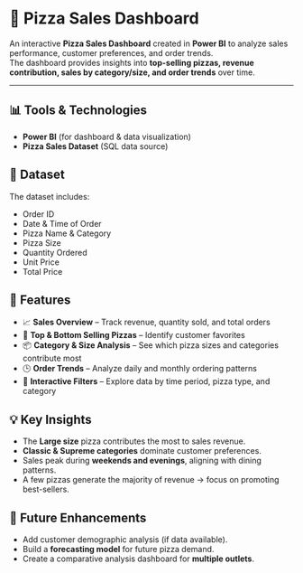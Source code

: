 # 🍕 Pizza Sales Dashboard

An interactive **Pizza Sales Dashboard** created in **Power BI** to analyze sales performance, customer preferences, and order trends.  
The dashboard provides insights into **top-selling pizzas, revenue contribution, sales by category/size, and order trends** over time.

---

## 📊 Tools & Technologies
- **Power BI** (for dashboard & data visualization)
- **Pizza Sales Dataset** (SQL data source)


## 📂 Dataset
The dataset includes:
- Order ID  
- Date & Time of Order  
- Pizza Name & Category  
- Pizza Size  
- Quantity Ordered  
- Unit Price  
- Total Price  


## 🚀 Features
- 📈 **Sales Overview** – Track revenue, quantity sold, and total orders  
- 🍕 **Top & Bottom Selling Pizzas** – Identify customer favorites  
- 📦 **Category & Size Analysis** – See which pizza sizes and categories contribute most  
- 🕒 **Order Trends** – Analyze daily and monthly ordering patterns  
- 📍 **Interactive Filters** – Explore data by time period, pizza type, and category  


## 💡 Key Insights
- The **Large size** pizza contributes the most to sales revenue.  
- **Classic & Supreme categories** dominate customer preferences.  
- Sales peak during **weekends and evenings**, aligning with dining patterns.  
- A few pizzas generate the majority of revenue → focus on promoting best-sellers.  


## 📌 Future Enhancements
- Add customer demographic analysis (if data available).  
- Build a **forecasting model** for future pizza demand.  
- Create a comparative analysis dashboard for **multiple outlets**.  




